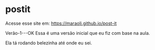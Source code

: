 # postit

Acesse esse site em: https://maraoli.github.io/post-it

Verão-1---OK
Essa é uma versão inicial que eu fiz com base na aula.

Ela tá rodando belezinha até onde eu sei.

